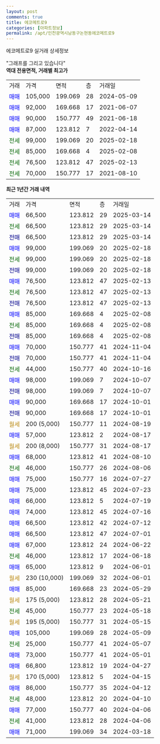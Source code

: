 ```yaml
---
layout: post
comments: true
title: 에코메트로9
categories: [아파트정보]
permalink: /apt/인천광역시남동구논현동에코메트로9
---
```


에코메트로9 실거래 상세정보

<script type="text/javascript">
  google.charts.load('current', {'packages':['line', 'corechart']});
  google.charts.setOnLoadCallback(drawChart);

  function drawChart() {
    var data = new google.visualization.DataTable();
    data.addColumn('date', '거래일');
    data.addColumn('number', "매매");
    data.addColumn('number', "전세");
    data.addColumn('number', "전매");

    data.addRows([[new Date(Date.parse("2025-03-14")), 66500, null, null], [new Date(Date.parse("2025-03-14")), null, 66500, null], [new Date(Date.parse("2025-03-14")), null, null, 66500], [new Date(Date.parse("2025-02-18")), 99000, null, null], [new Date(Date.parse("2025-02-18")), null, 99000, null], [new Date(Date.parse("2025-02-18")), null, null, 99000], [new Date(Date.parse("2025-02-13")), 76500, null, null], [new Date(Date.parse("2025-02-13")), null, 76500, null], [new Date(Date.parse("2025-02-13")), null, null, 76500], [new Date(Date.parse("2025-02-08")), 85000, null, null], [new Date(Date.parse("2025-02-08")), null, 85000, null], [new Date(Date.parse("2025-02-08")), null, null, 85000], [new Date(Date.parse("2024-11-04")), 70000, null, null], [new Date(Date.parse("2024-11-04")), null, null, 70000], [new Date(Date.parse("2024-10-16")), null, 44000, null], [new Date(Date.parse("2024-10-07")), 98000, null, null], [new Date(Date.parse("2024-10-07")), null, null, 98000], [new Date(Date.parse("2024-10-01")), 90000, null, null], [new Date(Date.parse("2024-10-01")), null, null, 90000], [new Date(Date.parse("2024-08-19")), null, null, null], [new Date(Date.parse("2024-08-17")), 57000, null, null], [new Date(Date.parse("2024-08-17")), null, null, null], [new Date(Date.parse("2024-08-10")), 68000, null, null], [new Date(Date.parse("2024-08-06")), null, 46000, null], [new Date(Date.parse("2024-07-27")), 75000, null, null], [new Date(Date.parse("2024-07-23")), 75000, null, null], [new Date(Date.parse("2024-07-19")), 66000, null, null], [new Date(Date.parse("2024-07-16")), 74000, null, null], [new Date(Date.parse("2024-07-12")), 66500, null, null], [new Date(Date.parse("2024-07-01")), 66500, null, null], [new Date(Date.parse("2024-06-22")), 67000, null, null], [new Date(Date.parse("2024-06-18")), null, 46000, null], [new Date(Date.parse("2024-06-01")), 65000, null, null], [new Date(Date.parse("2024-06-01")), null, null, null], [new Date(Date.parse("2024-05-29")), 85000, null, null], [new Date(Date.parse("2024-05-21")), null, null, null], [new Date(Date.parse("2024-05-18")), null, 45000, null], [new Date(Date.parse("2024-05-15")), null, null, null], [new Date(Date.parse("2024-05-09")), 105000, null, null], [new Date(Date.parse("2024-05-07")), null, 25000, null], [new Date(Date.parse("2024-05-01")), 73000, null, null], [new Date(Date.parse("2024-04-27")), 66800, null, null], [new Date(Date.parse("2024-04-15")), null, null, null], [new Date(Date.parse("2024-04-12")), 86000, null, null], [new Date(Date.parse("2024-04-10")), null, 48000, null], [new Date(Date.parse("2024-04-06")), 77000, null, null], [new Date(Date.parse("2024-04-06")), null, 41000, null], [new Date(Date.parse("2024-03-18")), 71000, null, null]]);

    var options = {
      hAxis: {
        format: 'yyyy/MM/dd'
      },    
      lineWidth: 0,
      pointsVisible: true,    
      title: '최근 1년간 유형별 실거래가 분포',
      legend: { position: 'bottom' }
    };

    var formatter = new google.visualization.NumberFormat({pattern:'###,###'} );
    formatter.format(data, 1);
    formatter.format(data, 2);
    
    setTimeout(function() {
        var chart = new google.visualization.LineChart(document.getElementById('columnchart_material'));
        chart.draw(data, (options));
        document.getElementById('loading').style.display = 'none';
    }, 200);
  }
</script>


<div id="loading" style="z-index:20; display: block; margin-left: 0px">"그래프를 그리고 있습니다"</div>
<div id="columnchart_material" style="width: 95%; margin-left: 0px; display: block"></div>
<!-- contents start -->
<b>역대 전용면적, 거래별 최고가</b>
<table class="sortable">
    <tr>
      <td>거래</td>
      <td>가격</td>
      <td>면적</td>
      <td>층</td>
      <td>거래일</td>
    </tr>
        <tr>
          <td><a style="color: blue">매매</a></td>
          <td>105,000</td>
          <td>199.069</td>
          <td>28</td>
          <td>2024-05-09</td>
        </tr>            <tr>
          <td><a style="color: blue">매매</a></td>
          <td>92,000</td>
          <td>169.668</td>
          <td>17</td>
          <td>2021-06-07</td>
        </tr>            <tr>
          <td><a style="color: blue">매매</a></td>
          <td>90,000</td>
          <td>150.777</td>
          <td>49</td>
          <td>2021-06-18</td>
        </tr>            <tr>
          <td><a style="color: blue">매매</a></td>
          <td>87,000</td>
          <td>123.812</td>
          <td>7</td>
          <td>2022-04-14</td>
        </tr>        
        <tr>
              <td><a style="color: darkgreen">전세</a></td>
              <td>99,000</td>
              <td>199.069</td>
              <td>20</td>
              <td>2025-02-18</td>
            </tr>            <tr>
              <td><a style="color: darkgreen">전세</a></td>
              <td>85,000</td>
              <td>169.668</td>
              <td>4</td>
              <td>2025-02-08</td>
            </tr>            <tr>
              <td><a style="color: darkgreen">전세</a></td>
              <td>76,500</td>
              <td>123.812</td>
              <td>47</td>
              <td>2025-02-13</td>
            </tr>            <tr>
              <td><a style="color: darkgreen">전세</a></td>
              <td>70,000</td>
              <td>150.777</td>
              <td>17</td>
              <td>2021-08-10</td>
            </tr>        
    
</table>

<b>최근 1년간 거래 내역</b>

<table class="sortable">
    <tr>
      <td>거래</td>
      <td>가격</td>
      <td>면적</td>
      <td>층</td>
      <td>거래일</td>
    </tr>
    <tr>
      <td><a style="color: blue">매매</a></td>
      <td>66,500</td>
      <td>123.812</td>
      <td>29</td>
      <td>2025-03-14</td>
    </tr>          <tr>
      <td><a style="color: darkgreen">전세</a></td>
      <td>66,500</td>
      <td>123.812</td>
      <td>29</td>
      <td>2025-03-14</td>
    </tr>          <tr>
      <td><a style="color: darkblue">전매</a></td>
      <td>66,500</td>
      <td>123.812</td>
      <td>29</td>
      <td>2025-03-14</td>
    </tr>          <tr>
      <td><a style="color: blue">매매</a></td>
      <td>99,000</td>
      <td>199.069</td>
      <td>20</td>
      <td>2025-02-18</td>
    </tr>          <tr>
      <td><a style="color: darkgreen">전세</a></td>
      <td>99,000</td>
      <td>199.069</td>
      <td>20</td>
      <td>2025-02-18</td>
    </tr>          <tr>
      <td><a style="color: darkblue">전매</a></td>
      <td>99,000</td>
      <td>199.069</td>
      <td>20</td>
      <td>2025-02-18</td>
    </tr>          <tr>
      <td><a style="color: blue">매매</a></td>
      <td>76,500</td>
      <td>123.812</td>
      <td>47</td>
      <td>2025-02-13</td>
    </tr>          <tr>
      <td><a style="color: darkgreen">전세</a></td>
      <td>76,500</td>
      <td>123.812</td>
      <td>47</td>
      <td>2025-02-13</td>
    </tr>          <tr>
      <td><a style="color: darkblue">전매</a></td>
      <td>76,500</td>
      <td>123.812</td>
      <td>47</td>
      <td>2025-02-13</td>
    </tr>          <tr>
      <td><a style="color: blue">매매</a></td>
      <td>85,000</td>
      <td>169.668</td>
      <td>4</td>
      <td>2025-02-08</td>
    </tr>          <tr>
      <td><a style="color: darkgreen">전세</a></td>
      <td>85,000</td>
      <td>169.668</td>
      <td>4</td>
      <td>2025-02-08</td>
    </tr>          <tr>
      <td><a style="color: darkblue">전매</a></td>
      <td>85,000</td>
      <td>169.668</td>
      <td>4</td>
      <td>2025-02-08</td>
    </tr>          <tr>
      <td><a style="color: blue">매매</a></td>
      <td>70,000</td>
      <td>150.777</td>
      <td>41</td>
      <td>2024-11-04</td>
    </tr>          <tr>
      <td><a style="color: darkblue">전매</a></td>
      <td>70,000</td>
      <td>150.777</td>
      <td>41</td>
      <td>2024-11-04</td>
    </tr>          <tr>
      <td><a style="color: darkgreen">전세</a></td>
      <td>44,000</td>
      <td>150.777</td>
      <td>40</td>
      <td>2024-10-16</td>
    </tr>          <tr>
      <td><a style="color: blue">매매</a></td>
      <td>98,000</td>
      <td>199.069</td>
      <td>7</td>
      <td>2024-10-07</td>
    </tr>          <tr>
      <td><a style="color: darkblue">전매</a></td>
      <td>98,000</td>
      <td>199.069</td>
      <td>7</td>
      <td>2024-10-07</td>
    </tr>          <tr>
      <td><a style="color: blue">매매</a></td>
      <td>90,000</td>
      <td>169.668</td>
      <td>17</td>
      <td>2024-10-01</td>
    </tr>          <tr>
      <td><a style="color: darkblue">전매</a></td>
      <td>90,000</td>
      <td>169.668</td>
      <td>17</td>
      <td>2024-10-01</td>
    </tr>          <tr>
      <td><a style="color: darkgoldenrod">월세</a></td>
      <td>200 (5,000)</td>
      <td>150.777</td>
      <td>11</td>
      <td>2024-08-19</td>
    </tr>          <tr>
      <td><a style="color: blue">매매</a></td>
      <td>57,000</td>
      <td>123.812</td>
      <td>2</td>
      <td>2024-08-17</td>
    </tr>          <tr>
      <td><a style="color: darkgoldenrod">월세</a></td>
      <td>200 (8,000)</td>
      <td>150.777</td>
      <td>31</td>
      <td>2024-08-17</td>
    </tr>          <tr>
      <td><a style="color: blue">매매</a></td>
      <td>68,000</td>
      <td>123.812</td>
      <td>41</td>
      <td>2024-08-10</td>
    </tr>          <tr>
      <td><a style="color: darkgreen">전세</a></td>
      <td>46,000</td>
      <td>150.777</td>
      <td>26</td>
      <td>2024-08-06</td>
    </tr>          <tr>
      <td><a style="color: blue">매매</a></td>
      <td>75,000</td>
      <td>150.777</td>
      <td>16</td>
      <td>2024-07-27</td>
    </tr>          <tr>
      <td><a style="color: blue">매매</a></td>
      <td>75,000</td>
      <td>123.812</td>
      <td>45</td>
      <td>2024-07-23</td>
    </tr>          <tr>
      <td><a style="color: blue">매매</a></td>
      <td>66,000</td>
      <td>123.812</td>
      <td>5</td>
      <td>2024-07-19</td>
    </tr>          <tr>
      <td><a style="color: blue">매매</a></td>
      <td>74,000</td>
      <td>123.812</td>
      <td>45</td>
      <td>2024-07-16</td>
    </tr>          <tr>
      <td><a style="color: blue">매매</a></td>
      <td>66,500</td>
      <td>123.812</td>
      <td>42</td>
      <td>2024-07-12</td>
    </tr>          <tr>
      <td><a style="color: blue">매매</a></td>
      <td>66,500</td>
      <td>123.812</td>
      <td>47</td>
      <td>2024-07-01</td>
    </tr>          <tr>
      <td><a style="color: blue">매매</a></td>
      <td>67,000</td>
      <td>123.812</td>
      <td>24</td>
      <td>2024-06-22</td>
    </tr>          <tr>
      <td><a style="color: darkgreen">전세</a></td>
      <td>46,000</td>
      <td>123.812</td>
      <td>17</td>
      <td>2024-06-18</td>
    </tr>          <tr>
      <td><a style="color: blue">매매</a></td>
      <td>65,000</td>
      <td>123.812</td>
      <td>9</td>
      <td>2024-06-01</td>
    </tr>          <tr>
      <td><a style="color: darkgoldenrod">월세</a></td>
      <td>230 (10,000)</td>
      <td>199.069</td>
      <td>32</td>
      <td>2024-06-01</td>
    </tr>          <tr>
      <td><a style="color: blue">매매</a></td>
      <td>85,000</td>
      <td>169.668</td>
      <td>23</td>
      <td>2024-05-29</td>
    </tr>          <tr>
      <td><a style="color: darkgoldenrod">월세</a></td>
      <td>175 (5,000)</td>
      <td>123.812</td>
      <td>28</td>
      <td>2024-05-21</td>
    </tr>          <tr>
      <td><a style="color: darkgreen">전세</a></td>
      <td>45,000</td>
      <td>150.777</td>
      <td>23</td>
      <td>2024-05-18</td>
    </tr>          <tr>
      <td><a style="color: darkgoldenrod">월세</a></td>
      <td>195 (5,000)</td>
      <td>150.777</td>
      <td>31</td>
      <td>2024-05-15</td>
    </tr>          <tr>
      <td><a style="color: blue">매매</a></td>
      <td>105,000</td>
      <td>199.069</td>
      <td>28</td>
      <td>2024-05-09</td>
    </tr>          <tr>
      <td><a style="color: darkgreen">전세</a></td>
      <td>25,000</td>
      <td>150.777</td>
      <td>41</td>
      <td>2024-05-07</td>
    </tr>          <tr>
      <td><a style="color: blue">매매</a></td>
      <td>73,000</td>
      <td>150.777</td>
      <td>41</td>
      <td>2024-05-01</td>
    </tr>          <tr>
      <td><a style="color: blue">매매</a></td>
      <td>66,800</td>
      <td>123.812</td>
      <td>19</td>
      <td>2024-04-27</td>
    </tr>          <tr>
      <td><a style="color: darkgoldenrod">월세</a></td>
      <td>170 (5,000)</td>
      <td>123.812</td>
      <td>5</td>
      <td>2024-04-15</td>
    </tr>          <tr>
      <td><a style="color: blue">매매</a></td>
      <td>86,000</td>
      <td>150.777</td>
      <td>35</td>
      <td>2024-04-12</td>
    </tr>          <tr>
      <td><a style="color: darkgreen">전세</a></td>
      <td>48,000</td>
      <td>123.812</td>
      <td>20</td>
      <td>2024-04-10</td>
    </tr>          <tr>
      <td><a style="color: blue">매매</a></td>
      <td>77,000</td>
      <td>150.777</td>
      <td>40</td>
      <td>2024-04-06</td>
    </tr>          <tr>
      <td><a style="color: darkgreen">전세</a></td>
      <td>41,000</td>
      <td>123.812</td>
      <td>28</td>
      <td>2024-04-06</td>
    </tr>          <tr>
      <td><a style="color: blue">매매</a></td>
      <td>71,000</td>
      <td>199.069</td>
      <td>34</td>
      <td>2024-03-18</td>
    </tr>      </table>
<!-- contents end -->    

